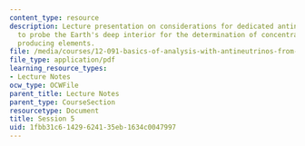 ```yaml
---
content_type: resource
description: Lecture presentation on considerations for dedicated antineutrino detectors
  to probe the Earth's deep interior for the determination of concentrations of heat
  producing elements.
file: /media/courses/12-091-basics-of-analysis-with-antineutrinos-from-heat-producing-elements-k-u-th-in-the-earth-january-iap-2010/1fbb31c61429624135eb1634c0047997_MIT12_091IAP10_lec5.pdf
file_type: application/pdf
learning_resource_types:
- Lecture Notes
ocw_type: OCWFile
parent_title: Lecture Notes
parent_type: CourseSection
resourcetype: Document
title: Session 5
uid: 1fbb31c6-1429-6241-35eb-1634c0047997
---
```


